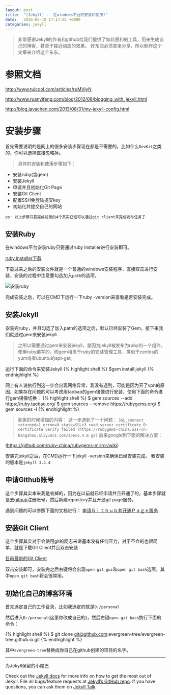 ```yaml
---
layout: post
title:  "[Jekyll] -  在windows平台的安装和使用!"
date:   2016-05-19 17:17:01 +0800
categories: jekyll
---
```


> 非常感谢Jekyll的作者和github给我们提供了如此便利的工具，用来生成自己的博客，甚至于接近动态的效果。
> 好东西必须拿来分享，所以制作这个文章来介绍这个东东。

<!--more-->

# 参照文档
<http://www.tuicool.com/articles/ruMVjyN>

<http://www.ruanyifeng.com/blog/2012/08/blogging_with_jekyll.html>

<http://blog.javachen.com/2013/08/31/my-jekyll-config.html>

# 安装步骤
首先需要说明的是网上的很多安装步骤现在都是不需要的，比如什么`DevKit`之类的，你可以选择直接忽略掉。

> 具体的安装和使用步骤如下：

*  安装ruby(含gem)
*  安装Jekyll
*  申请并且初始化Git Page
*  安装Git Client
*  配置SSH免登陆提交key
*  初始化并提交自己的网站


`ps: 以上步骤只要完成前面的4个其实已经可以通过git client来完成发布任务了`

## 安装Ruby
在windows平台安装ruby只要通过ruby installer进行安装即可。

[ruby installer下载](http://rubyinstaller.org/downloads/)

下载过来之后的安装文件就是一个普通的windows安装程序，直接双击进行安装，安装的过程中注意要勾选加入`path`的选项。

![安装ruby](http://cn.yizeng.me/assets/images/posts/2013-05-11-ruby-installer.png) 

完成安装之后，可以在CMD下运行一下ruby -version来查看是否安装完成。

## 安装Jekyll

安装完ruby，并且勾选了加入path的选项之后，默认已经安装了Gem，接下来我们就通过gem来安装jekyll.

> 之所以需要通过gem来安装jekyll，是因为jekyll被发布为ruby的一个组件，使用ruby编写的，而gem相当于ruby的安装管理工具，类似于centos的yum或者ubuntu的apt-get。

运行下面的命令来安装Jekyll
{% highlight shell %}
$gem install jekyll
{% endhighlight %}

网上有人说执行到这一步会出现网络异常，我没有遇到，可能是因为开了vpn的原因，如果存在问题的可以考虑用taobao的gem镜像进行安装，使用下面的命令进行gem镜像切换：
{% highlight shell %}
$ gem sources --add https://ruby.taobao.org/ 
$ gem sources --remove https://rubygems.org/
$ gem sources -l
{% endhighlight %}

> 到家的时候增加的内容：
这一步遇到了一个问题：
`SSL_connect returned=1 errno=0 state=SSLv3 read server certificate B: certificate verify failed (https://rubygems-china.oss-cn-hangzhou.aliyuncs.com/specs.4.8.gz)`
后来google到下面的解决方案：

(https://github.com/ruby-china/rubygems-mirror/wiki)





安装完jekyll之后，在CMD运行一下jekyll -version来确保已经安装完成。
我安装的版本是`jekyll 3.1.4`


## 申请Github账号

这个步骤其实本来我是省掉的，因为在以前就已经申请并且开通了的，基本步骤就是去[github](https://github.com)注册账号，然后新建repostory并且开通git page服务。

遇到问题的可以参照下面的文档进行：
[申请Ｇｉｔｈｕｂ并开通Ｐａｇｅ服务](http://www.tuicool.com/articles/ruMVjyN)


## 安装Git Client

这个步骤其实对于会使用git的同志来讲基本没有任何压力，对于不会的也很简单，就是下载Git Client并且双击安装

[目前最新的Git Client](https://github-windows.s3.amazonaws.com/GitHubSetup.exe)

双击安装即可，安装完之后右键将会出现`open git gui`和`open git bash`选项，其中`open git bash`将会很常用。

## 初始化自己的博客环境

首先选定自己的工作目录，比如我选定的就是`D:/personal`

然后进入`D:/personal`(这里你改成自己的)，然后右键`open git bash`执行下面的命令：

{% highlight shell %}
$ git clone git@github.com:evergreen-tree/evergreen-tree.github.io.git
{% endhighlight %}

其中`evergreen-tree`替换成你自己在github创建的项目的名字。


------------
为Jekyll保留的小尾巴

Check out the [Jekyll docs][jekyll-docs] for more info on how to get the most out of Jekyll. File all bugs/feature requests at [Jekyll’s GitHub repo][jekyll-gh]. If you have questions, you can ask them on [Jekyll Talk][jekyll-talk].

[jekyll-docs]: http://jekyllrb.com/docs/home
[jekyll-gh]:   https://github.com/jekyll/jekyll
[jekyll-talk]: https://talk.jekyllrb.com/
